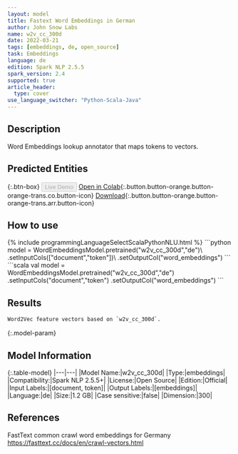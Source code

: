 ```yaml
---
layout: model
title: Fastext Word Embeddings in German
author: John Snow Labs
name: w2v_cc_300d
date: 2022-03-21
tags: [embeddings, de, open_source]
task: Embeddings
language: de
edition: Spark NLP 2.5.5
spark_version: 2.4
supported: true
article_header:
  type: cover
use_language_switcher: "Python-Scala-Java"
---
```


## Description

Word Embeddings lookup annotator that maps tokens to vectors.

## Predicted Entities



{:.btn-box}
<button class="button button-orange" disabled>Live Demo</button>
[Open in Colab](https://colab.research.google.com/github/JohnSnowLabs/spark-nlp-workshop/blob/master/tutorials/Certification_Trainings/Healthcare/14.German_Healthcare_Models.ipynb){:.button.button-orange.button-orange-trans.co.button-icon}
[Download](https://s3.amazonaws.com/auxdata.johnsnowlabs.com/public/models/w2v_cc_300d_de_2.5.5_2.4_1647888218499.zip){:.button.button-orange.button-orange-trans.arr.button-icon}

## How to use



<div class="tabs-box" markdown="1">
{% include programmingLanguageSelectScalaPythonNLU.html %}
```python
model = WordEmbeddingsModel.pretrained("w2v_cc_300d","de")\
	            .setInputCols(["document","token"])\
	            .setOutputCol("word_embeddings")
```
```scala
val model = WordEmbeddingsModel.pretrained("w2v_cc_300d","de")
	                .setInputCols("document","token")
	                .setOutputCol("word_embeddings")
```
</div>

## Results

```bash
Word2Vec feature vectors based on `w2v_cc_300d`.
```

{:.model-param}
## Model Information

{:.table-model}
|---|---|
|Model Name:|w2v_cc_300d|
|Type:|embeddings|
|Compatibility:|Spark NLP 2.5.5+|
|License:|Open Source|
|Edition:|Official|
|Input Labels:|[document, token]|
|Output Labels:|[embeddings]|
|Language:|de|
|Size:|1.2 GB|
|Case sensitive:|false|
|Dimension:|300|

## References

FastText common crawl word embeddings for Germany https://fasttext.cc/docs/en/crawl-vectors.html
